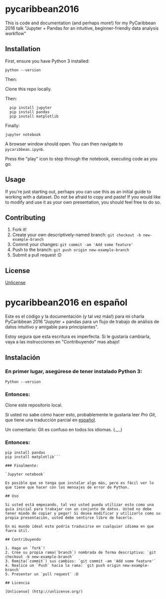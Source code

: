 # pycaribbean2016


This is code and documentation (and perhaps more!) for my PyCaribbean 2016 talk "Jupyter + Pandas for an intuitive, beginner-friendly data analysis workflow"

## Installation


First, ensure you have Python 3 installed:

`python --version`

Then:

Clone this repo locally.

Then:

```
  pip install jupyter
  pip install pandas
  pip install matplotlib
```

Finally:

`jupyter notebook`

A browser window should open. You can then navigate to `pycaribbean.ipynb`.

Press the "play" icon to step through the notebook, executing code as you go.

## Usage


If you're just starting out, perhaps you can use this as an initial guide to working with a dataset. Do not be afraid to copy and paste! If you would like to modify and use it as your own presentation, you should feel free to do so.

## Contributing


1. Fork it!
2. Create your own descriptively-named branch: `git checkout -b new-example-branch`
3. Commit your changes: `git commit -am 'Add some feature'`
4. Push to the branch: `git push origin new-example-branch`
5. Submit a pull request :D

## License


[Unlicense](http://unlicense.org/)

# pycaribbean2016 en español


Este es el código y la documentación (y tal vez más!) para mi charla PyCaribbean 2016 "Jupyter + pandas para un flujo de trabajo de análisis de datos intuitivo y amigable para principiantes".

Estoy segura que esta escritura es imperfecta. Si le gustaría cambiarla, vaya a las instrucciones en "Contribuyendo" mas abajo!

## Instalación

### En primer lugar, asegúrese de tener instalado Python 3:

`Python --version`

### Entonces:

Clone este repositorio local.

Si usted no sabe cómo hacer esto, probablemente le gustaría leer _Pro Git_, que tiene una traducción parcial en [español](https://git-scm.com/book/es/v1). 

Un comentario: Git es confuso en todos los idiomas. (._.,)

### Entonces:

```pip install jupyter
pip install pandas
pip install matplotlib```

### Finalmente:

`Jupyter notebook`

Es posible que se tenga que instalar algo más, pero es fácil ver lo que tiene que hacer con los mensajes de error de Python.

## Uso

Si usted está empezando, tal vez usted pueda utilizar esto como una guía inicial para trabajar con un conjunto de datos. Usted no debe tener miedo de copiar y pegar! Si desea modificar y utilizarlo como su propia presentación, usted debe sentirse libre de hacerlo.

En mi mundo ideal esto podría traducirse en cualquier idioma en que fuera útil.

## Contribuyendo

1. Haga un `fork`!
2. Cree su propia rama(`branch`) nombrada de forma descriptiva: `git checkout -b new-example-branch`
3. Remita(`commit`) sus cambios: `git commit -am 'Add some feature'`
4. Realice un `Push` hacia la rama: `git push origin new-example-branch`
5. Presentar un `pull request` :D

## Licencia

[Unlicense] (http://unlicense.org/)
